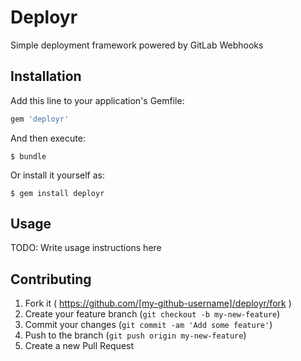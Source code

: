 # Deployr

Simple deployment framework powered by GitLab Webhooks

## Installation

Add this line to your application's Gemfile:

```ruby
gem 'deployr'
```

And then execute:

    $ bundle

Or install it yourself as:

    $ gem install deployr

## Usage

TODO: Write usage instructions here

## Contributing

1. Fork it ( https://github.com/[my-github-username]/deployr/fork )
2. Create your feature branch (`git checkout -b my-new-feature`)
3. Commit your changes (`git commit -am 'Add some feature'`)
4. Push to the branch (`git push origin my-new-feature`)
5. Create a new Pull Request
